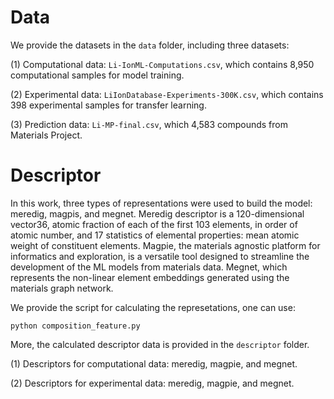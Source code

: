 # Data
We provide the datasets in the `data` folder, including three datasets:

(1) Computational data: `Li-IonML-Computations.csv`, which contains 8,950 computational samples for model training.

(2) Experimental data: `LiIonDatabase-Experiments-300K.csv`, which contains 398 experimental samples for transfer learning.

(3) Prediction data: `Li-MP-final.csv`, which 4,583 compounds from Materials Project.

# Descriptor
In this work, three types of representations were used to build the model: meredig, magpis, and megnet. Meredig descriptor is a 120-dimensional vector36, atomic fraction of each of the first 103 elements, in order of atomic number, and 17 statistics of elemental properties: mean atomic weight of constituent elements. Magpie, the materials agnostic platform for informatics and exploration, is a versatile tool designed to streamline the development of the ML models from materials data. Megnet, which represents the non-linear element embeddings generated using the materials graph network.

We provide the script for calculating the represetations, one can use:

    python composition_feature.py

More, the calculated descriptor data is provided in the `descriptor` folder.

(1) Descriptors for computational data: meredig, magpie, and megnet.

(2) Descriptors for experimental data: meredig, magpie, and megnet.


